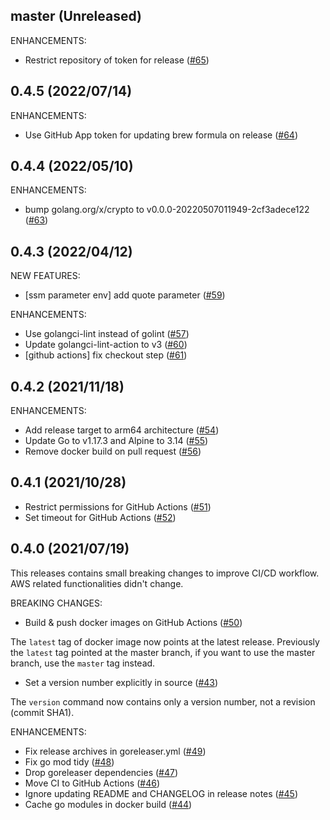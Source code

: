 ## master (Unreleased)

ENHANCEMENTS:

* Restrict repository of token for release ([#65](https://github.com/minamijoyo/myaws/pull/65))

## 0.4.5 (2022/07/14)

ENHANCEMENTS:

* Use GitHub App token for updating brew formula on release ([#64](https://github.com/minamijoyo/myaws/pull/64))

## 0.4.4 (2022/05/10)

ENHANCEMENTS:

* bump golang.org/x/crypto to v0.0.0-20220507011949-2cf3adece122 ([#63](https://github.com/minamijoyo/myaws/pull/63))

## 0.4.3 (2022/04/12)

NEW FEATURES:

* [ssm parameter env] add quote parameter ([#59](https://github.com/minamijoyo/myaws/pull/59))

ENHANCEMENTS:

* Use golangci-lint instead of golint ([#57](https://github.com/minamijoyo/myaws/pull/57))
* Update golangci-lint-action to v3 ([#60](https://github.com/minamijoyo/myaws/pull/60))
* [github actions] fix checkout step ([#61](https://github.com/minamijoyo/myaws/pull/61))

## 0.4.2 (2021/11/18)

ENHANCEMENTS:

* Add release target to arm64 architecture ([#54](https://github.com/minamijoyo/myaws/pull/54))
* Update Go to v1.17.3 and Alpine to 3.14 ([#55](https://github.com/minamijoyo/myaws/pull/55))
* Remove docker build on pull request ([#56](https://github.com/minamijoyo/myaws/pull/56))

## 0.4.1 (2021/10/28)

* Restrict permissions for GitHub Actions ([#51](https://github.com/minamijoyo/myaws/pull/51))
* Set timeout for GitHub Actions ([#52](https://github.com/minamijoyo/myaws/pull/52))

## 0.4.0 (2021/07/19)

This releases contains small breaking changes to improve CI/CD workflow. AWS related functionalities didn't change.

BREAKING CHANGES:

* Build & push docker images on GitHub Actions ([#50](https://github.com/minamijoyo/myaws/pull/50))

The `latest` tag of docker image now points at the latest release. Previously the `latest` tag pointed at the master branch, if you want to use the master branch, use the `master` tag instead.

* Set a version number explicitly in source ([#43](https://github.com/minamijoyo/myaws/pull/43))

The `version` command now contains only a version number, not a revision (commit SHA1).

ENHANCEMENTS:

* Fix release archives in goreleaser.yml ([#49](https://github.com/minamijoyo/myaws/pull/49))
* Fix go mod tidy ([#48](https://github.com/minamijoyo/myaws/pull/48))
* Drop goreleaser dependencies ([#47](https://github.com/minamijoyo/myaws/pull/47))
* Move CI to GitHub Actions ([#46](https://github.com/minamijoyo/myaws/pull/46))
* Ignore updating README and CHANGELOG in release notes ([#45](https://github.com/minamijoyo/myaws/pull/45))
* Cache go modules in docker build ([#44](https://github.com/minamijoyo/myaws/pull/44))

